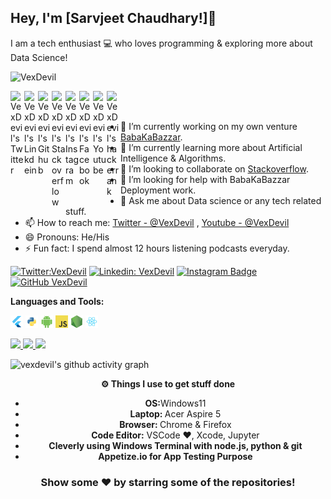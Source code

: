## Hey, I'm [Sarvjeet Chaudhary!]👋
I am a tech enthusiast 💻 who loves programming & exploring more about Data Science!

<p align="left"> <img src="https://komarev.com/ghpvc/?username=VexDevil&label=Profile views&color=green&style=plastic" alt="VexDevil" /> </p>
<a href="https://twitter.com/sarvjeetchaudh7">
  <img align="left" alt="VexDevil's Twitter" width="22px" src="https://cdn.jsdelivr.net/npm/simple-icons@v3/icons/twitter.svg" />
</a>
<a href="https://www.linkedin.com/in/sarvjeet-chaudhary-00000001/">
  <img align="left" alt="VexDevil's  Linkdein" width="22px" src="https://cdn.jsdelivr.net/npm/simple-icons@v3/icons/linkedin.svg" />
</a>
<a href="https://github.com/VexDevil">
  <img align="left" alt="VexDevil's  Github" width="22px" src="https://cdn.jsdelivr.net/npm/simple-icons@v3/icons/github.svg" />
</a>
<a href="https://stackoverflow.com/users/15208961/VexDevil?tab=profile">
  <img align="left" alt="VexDevil's Stackoverflow" width="22px" src="https://cdn.jsdelivr.net/npm/simple-icons@v3/icons/stackoverflow.svg" />
</a>
<a href="https://www.instagram.com/vex_devil/">
  <img align="left" alt="VexDevil's  Instagram" width="22px" src="https://cdn.jsdelivr.net/npm/simple-icons@v3/icons/instagram.svg" />
</a>
<a href="https://www.facebook.com/sarvjeet.chaudhary.16100/">
  <img align="left" alt="VexDevil's  Facebook" width="22px" src="https://cdn.jsdelivr.net/npm/simple-icons@v3/icons/facebook.svg" />
</a>
<a href="https://www.youtube.com/channel/UCtaGHMW2SUDl0P6hStUszDA">
  <img align="left" alt="VexDevil's  Youtube" width="22px" src="https://cdn.jsdelivr.net/npm/simple-icons@v3/icons/youtube.svg" />
</a>
<a href="https://www.hackerrank.com/sarvjeetchaudha1">
  <img align="left" alt="VexDevil's  hackerrank" width="22px" src="https://cdn.jsdelivr.net/npm/simple-icons@v3/icons/hackerrank.svg" />
</a>
<br/>
<br/>


- 🔭 I’m currently working on my own venture [BabaKaBazzar](https://BabaKaBazzar.com/).
- 🌱 I’m currently learning more about Artificial Intelligence & Algorithms.
- 👯 I’m looking to collaborate on [Stackoverflow](https://stackoverflow.com/users/15208961/coderavi?tab=profile).
- 🤔 I’m looking for help with BabaKaBazzar Deployment work.
- 💬 Ask me about Data science or any tech related stuff.
- 📫 How to reach me: [Twitter - @VexDevil](https://twitter.com/VexDevil) , [Youtube - @VexDevil](https://www.youtube.com/channel/UCtaGHMW2SUDl0P6hStUszDA)
- 😄 Pronouns: He/His    
- ⚡ Fun fact: I spend almost 12 hours listening podcasts everyday.        
           
 
[![Twitter:VexDevil](https://img.shields.io/twitter/follow/VexDevil?style=social)](https://twitter.com/vex_devil)
[![Linkedin: VexDevil](https://img.shields.io/badge/-VexDevil-blue?style=flat-square&logo=Linkedin&logoColor=white&link=https://www.linkedin.com/in/VexDevil/)](https://www.linkedin.com/in/sarvjeet-chaudhary-00000001/VexDevil/)
[![Instagram Badge](https://img.shields.io/badge/-Instagram-e4405f?style=flat-square&logo=Instagram&logoColor=white)](https://www.instagram.com/vex_devil/) 
[![GitHub VexDevil](https://img.shields.io/github/followers/VexDevil?label=follow&style=social)](https://github.com/VexDevil)

**Languages and Tools:**  

<code><img height="20" src="https://raw.githubusercontent.com/github/explore/80688e429a7d4ef2fca1e82350fe8e3517d3494d/topics/flutter/flutter.png"></code>
<code><img height="20" src="https://raw.githubusercontent.com/github/explore/80688e429a7d4ef2fca1e82350fe8e3517d3494d/topics/python/python.png"></code>
<code><img height="20" src="https://raw.githubusercontent.com/github/explore/80688e429a7d4ef2fca1e82350fe8e3517d3494d/topics/android/android.png"></code>
<code><img height="20" src="https://raw.githubusercontent.com/github/explore/80688e429a7d4ef2fca1e82350fe8e3517d3494d/topics/javascript/javascript.png"></code>
<code><img height="20" src="https://raw.githubusercontent.com/github/explore/80688e429a7d4ef2fca1e82350fe8e3517d3494d/topics/nodejs/nodejs.png"></code>
<code><img height="20" src="https://raw.githubusercontent.com/github/explore/80688e429a7d4ef2fca1e82350fe8e3517d3494d/topics/react/react.png"></code>   

<a href="https://github.com/VexDevil">
<img height="115em"src="https://github-readme-stats.vercel.app/api?username=VexDevil&show_icons=true&theme=algolia&include_all_commits=true&count_private=true"/>
<img height="115em" src="https://github-readme-stats-eight-theta.vercel.app/api/top-langs/?username=VexDevil&layout=compact&langs_count=6&theme=algolia"/>
<img height="115em" src="https://github-readme-streak-stats.herokuapp.com/?user=VexDevil&show_icons=true&locale=en&layout=compact&theme=algolia&line_height=0"/>
</a>

![vexdevil's github activity graph](https://activity-graph.herokuapp.com/graph?username=vexDevil&bg_color=000000&color=4cd8f0&line=2fc8ee&point=ffffff&area=true&hide_border=true)



 

<div align="center">
  <b>⚙️ Things I use to get stuff done</b></summary>
  	<ul>
  	    <li><b>OS:</b>Windows11</li>
	    <li><b>Laptop: </b>Acer Aspire 5</li>
  	    <li><b>Browser: </b>Chrome & Firefox</li>
	    <li><b>Code Editor:</b> VSCode ❤, Xcode, Jupyter</li>
            <li><b>Cleverly using Windows Terminal with node.js, python & git</li>
		<li><b>Appetize.io for App Testing Purpose</li>
	</ul>

### Show some ❤️ by starring some of the repositories!

</div>

